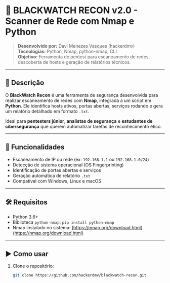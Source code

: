 # 🔹 BLACKWATCH RECON v2.0 - Scanner de Rede com Nmap e Python

> **Desenvolvido por:** Davi Menezes Vasques (hackerdmv)  
> **Tecnologias:** Python, Nmap, python-nmap, CLI  
> **Objetivo:** Ferramenta de pentest para escaneamento de redes, descoberta de hosts e geração de relatórios técnicos.

---

## 📌 Descrição

O **BlackWatch Recon** é uma ferramenta de segurança desenvolvida para realizar escaneamento de redes com **Nmap**, integrada a um script em **Python**. Ele identifica hosts ativos, portas abertas, serviços rodando e gera um relatório detalhado em formato `.txt`.

Ideal para **pentesters júnior**, **analistas de segurança** e **estudantes de cibersegurança** que querem automatizar tarefas de reconhecimento ético.

---

## 🚀 Funcionalidades

- Escaneamento de IP ou rede (ex: `192.168.1.1` ou `192.168.1.0/24`)
- Detecção de sistema operacional (OS Fingerprinting)
- Identificação de portas abertas e serviços
- Geração automática de relatório `.txt`
- Compatível com Windows, Linux e macOS

---

## 🛠️ Requisitos

- Python 3.6+
- Biblioteca `python-nmap`: `pip install python-nmap`
- Nmap instalado no sistema: [https://nmap.org/download.html](https://nmap.org/download.html)

---

## ▶️ Como usar

1. Clone o repositório:
   ```bash
   git clone https://github.com/hackerdmv/blackwatch-recon.git

